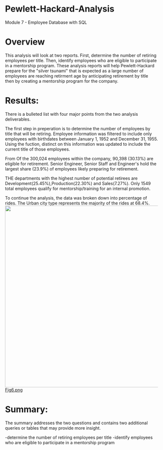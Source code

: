 # Pewlett-Hackard-Analysis
Module 7 - Employee Database with SQL


# Overview
This analysis will look at two reports.    First, determine the number of retiring employees per title.    Then, identify employees who are eligible to participate in a mentorship program.    These analysis reports will help Pewlett-Hackard prepare for the "silver tsunami" that is expected as a large number of employees are reaching retirment age by anticipating retirement by title then by creating a mentorship program for the company.

# Results: 
There is a bulleted list with four major points from the two analysis deliverables.

The first step in preperation is to determine the number of employees by title that will be retiring.    Employee information was filtered to include only employees with birthdates between January 1, 1952 and December 31, 1955.  Using the fuction, distinct on this information was updated to include the current title of those employees.   



From Of the 300,024 employees within the company, 90,398 (30.13%) are eligible for retirement.
Senior Engineer, Senior Staff and Engineer's hold the largest share (23.9%) of employees likely preparing for retirement.

THE departments with the highest number of potential retirees are Development(25.45%),Production(22.30%) and Sales(7.27%).
Only 1549 total employees qualify for mentorship/training for an internal promotion.

To continue the analysis, the data was broken down into percentage of rides.  The Urban city type represents the majority of the rides at 68.4%.  
<img src="/Analysis/Fig6.png" width="600"> [Fig6.png](/Analysis/Fig6.png)




# Summary: 
The summary addresses the two questions and contains two additional queries or tables that may provide more insight.

-determine the number of retiring employees per title
-identify employees who are eligible to participate in a mentorship program
